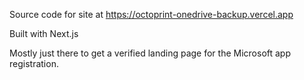 
Source code for site at https://octoprint-onedrive-backup.vercel.app

Built with Next.js

Mostly just there to get a verified landing page for the Microsoft app registration.
